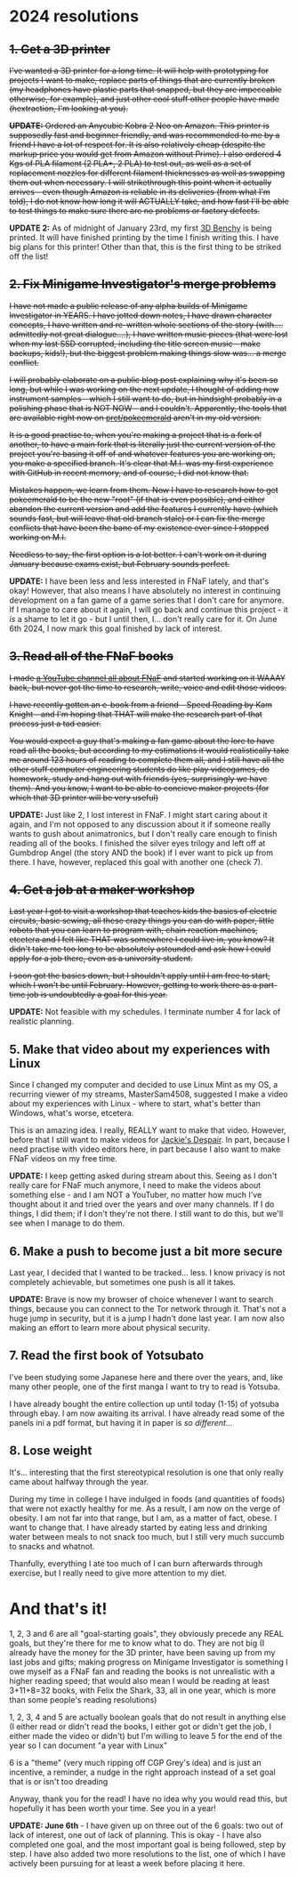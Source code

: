 # 2024 resolutions

## ~~1. Get a 3D printer~~

~~I've wanted a 3D printer for a long time. It will help with prototyping for projects I want to make, replace parts of things that are currently broken (my headphones have plastic parts that snapped, but they are impeccable otherwise, for example), and just other cool stuff other people have made (hextraction, I'm looking at you).~~

~~**UPDATE:** Ordered an Anycubic Kobra 2 Neo on Amazon. This printer is supposedly fast and beginner friendly, and was recommended to me by a friend I have a lot of respect for. It is also relatively cheap (despite the markup price you would get from Amazon without Prime). I also ordered 4 Kgs of PLA filament (2 PLA+, 2 PLA) to test out, as well as a set of replacement nozzles for different filament thicknesses as well as swapping them out when necessary. I will ~~strikethrough~~ this point when it actually arrives - even though Amazon is reliable in its deliveries (from what I'm told), I do not know how long it will ACTUALLY take, and how fast I'll be able to test things to make sure there are no problems or factory defects.~~

**UPDATE 2:** As of midnight of January 23rd, my first [3D Benchy](https://www.3dbenchy.com) is being printed. It will have finished printing by the time I finish writing this. I have big plans for this printer! Other than that, this is the first thing to be striked off the list! 

## ~~2. Fix Minigame Investigator's merge problems~~

~~I have not made a public release of any alpha builds of Minigame Investigator in YEARS. I have jotted down notes, I have drawn character concepts, I have written and re-written whole sections of the story (with.... admittedly not great dialogue....), I have written music pieces (that were lost when my last SSD corrupted, including the title screen music - make backups, kids!), but the biggest problem making things slow was... a merge conflict.~~

~~I will probably elaborate on a public blog post explaining why it's been so long, but while I was working on the next update, I thought of adding new instrument samples - which I still want to do, but in hindsight probably in a polishing phase that is NOT NOW - and I couldn't. Apparently, the tools that are available right now on [pret/pokeemerald](https://github.com/pret/pokeemerald) aren't in my old version.~~

~~It is a good practise to, when you're making a project that is a fork of another, to have a main fork that is literally just the current version of the project you're basing it off of and whatever features you are working on, you make a specified branch. It's clear that M.I. was my first experience with GitHub in recent memory, and of course, I did not know that.~~

~~Mistakes happen, we learn from them. Now I have to research how to get pokeemerald to be the new "root" (if that is even possible), and either abandon the current version and add the features I currently have (which sounds fast, but will leave that old branch stale) or I can fix the merge conflicts that have been the bane of my existence ever since I stopped working on M.I.~~

~~Needless to say, the first option is a lot better. I can't work on it during January because exams exist, but February sounds perfect.~~

**UPDATE:** I have been less and less interested in FNaF lately, and that's okay! However, that also means I have absolutely no interest in continuing development on a fan game of a game series that I don't care for anymore. If I manage to care about it again, I will go back and continue this project - it _is_ a shame to let it go - but I until then, I... don't really care for it. On June 6th 2024, I now mark this goal finished by lack of interest.

## ~~3. Read all of the FNaF books~~

~~I made [a YouTube channel all about FNaF](https://www.youtube.com/@JackiesDespair) and started working on it WAAAY back, but never got the time to research, write, voice and edit those videos.~~

~~I have recently gotten an e-book from a friend - Speed Reading by Kam Knight - and I'm hoping that THAT will make the research part of that process just a tad easier.~~

~~You would expect a guy that's making a fan game about the lore to have read all the books, but according to my estimations it would realistically take me around 123 hours of reading to complete them all, and I still have all the other stuff computer engineering students do like play videogames, do homework, study and hang out with friends (yes, surprisingly we have them). And you know, I want to be able to concieve maker projects (for which that 3D printer will be very useful)~~

**UPDATE:** Just like 2, I lost interest in FNaF. I might start caring about it again, and I'm not opposed to any discussion about it if someone really wants to gush about animatronics, but I don't really care enough to finish reading all of the books. I finished the silver eyes trilogy and left off at Gumbdrop Angel (the story AND the book) if I ever want to pick up from there. I have, however, replaced this goal with another one (check 7).

## ~~4. Get a job at a maker workshop~~

~~Last year I got to visit a workshop that teaches kids the basics of electric circuits, basic sewing, all these crazy things you can do with paper, little robots that you can learn to program with, chain reaction machines, etcetera and I felt like THAT was somewhere I could live in, you know? It didn't take me too long to be absolutely astounded and ask how I could apply for a job there, even as a university student.~~

~~I soon got the basics down, but I shouldn't apply until I am free to start, which I won't be until February. However, getting to work there as a part-time job is undoubtedly a goal for this year.~~

**UPDATE:** Not feasible with my schedules. I terminate number 4 for lack of realistic planning.

## 5. Make that video about my experiences with Linux

Since I changed my computer and decided to use Linux Mint as my OS, a recurring viewer of my streams, MasterSam4508, suggested I make a video about my experiences with Linux - where to start, what's better than Windows, what's worse, etcetera.

This is an amazing idea. I really, REALLY want to make that video. However, before that I still want to make videos for [Jackie's Despair](https://www.youtube.com/@JackiesDespair). In part, because I need practise with video editors here, in part because I also want to make FNaF videos on my free time.

**UPDATE:** I keep getting asked during stream about this. Seeing as I don't really care for FNaF much anymore, I need to make the videos about something else - and I am NOT a YouTuber, no matter how much I've thought about it and tried over the years and over many channels. If I do things, I did them; if I don't they're not there. I still want to do this, but we'll see when I manage to do them.

## 6. Make a push to become just a bit more secure

Last year, I decided that I wanted to be tracked... less. I know privacy is not completely achievable, but sometimes one push is all it takes.

**UPDATE:** Brave is now my browser of choice whenever I want to search things, because you can connect to the Tor network through it. That's not a huge jump in security, but it is a jump I hadn't done last year. I am now also making an effort to learn more about physical security.

## 7. Read the first book of Yotsubato

I've been studying some Japanese here and there over the years, and, like many other people, one of the first manga I want to try to read is Yotsuba.

I have already bought the entire collection up until today (1-15) of yotsuba through ebay. I am now awaiting its arrival. I have already read some of the panels ini a pdf format, but having it in paper is _so different..._

## 8. Lose weight

It's... interesting that the first stereotypical resolution is one that only really came about halfway through the year.

During my time in college I have indulged in foods (and quantities of foods) that were not exactly healthy for me. As a result, I am now on the verge of obesity. I am not far into that range, but I am, as a matter of fact, obese. I want to change that. I have already started by eating less and drinking water between meals to not snack too much, but I still very much succumb to snacks and whatnot.

Thanfully, everything I ate too much of I can burn afterwards through exercise, but I really need to give more attention to my diet.

# And that's it!

1, 2, 3 and 6 are all "goal-starting goals", they obviously precede any REAL goals, but they're there for me to know what to do. They are not big (I already have the money for the 3D printer, have been saving up from my last jobs and gifts; making progress on Minigame Investigator is something I owe myself as a FNaF fan and reading the books is not unrealistic with a higher reading speed; that would also mean I would be reading at least 3+11+8=32 books, with Felix the Shark, 33, all in one year, which is more than some people's reading resolutions)

1, 2, 3, 4 and 5 are actually boolean goals that do not result in anything else (I either read or didn't read the books, I either got or didn't get the job, I either made the video or didn't) but I'm willing to leave 5 for the end of the year so I can document "a year with Linux"

6 is a "theme" (very much ripping off CGP Grey's idea) and is just an incentive, a reminder, a nudge in the right approach instead of a set goal that is or isn't too dreading

Anyway, thank you for the read! I have no idea why you would read this, but hopefully it has been worth your time. See you in a year!

**UPDATE: June 6th** - I have given up on three out of the 6 goals: two out of lack of interest, one out of lack of planning. This is okay - I have also completed one goal, and the most important goal is being followed, step by step. I have also added two more resolutions to the list, one of which I have actively been pursuing for at least a week before placing it here.